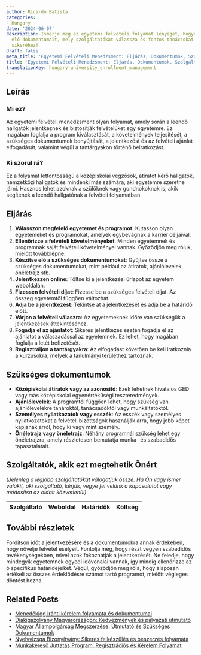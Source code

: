 ```yaml
---
author: Ricardo Batista
categories:
- Hungary
date: '2024-06-07'
description: Ismerje meg az egyetemi felvételi folyamat lényegét, hogyan készítse
  elő dokumentumait, mely szolgáltatókat válassza és fontos tanácsokat a felvétel
  sikeréhez!
draft: false
meta_title: 'Egyetemi Felvételi Menedzsment: Eljárás, Dokumentumok, Szolgáltatók'
title: 'Egyetemi Felvételi Menedzsment: Eljárás, Dokumentumok, Szolgáltatók'
translationKey: hungary-university_enrollment_management
---
```



## Leírás
### Mi ez?
Az egyetemi felvételi menedzsment olyan folyamat, amely során a leendő hallgatók jelentkeznek és biztosítják felvételüket egy egyetemre. Ez magában foglalja a program kiválasztását, a követelmények teljesítését, a szükséges dokumentumok benyújtását, a jelentkezést és az felvételi ajánlat elfogadását, valamint végül a tantárgyakon történő beiratkozást.

### Ki szorul rá?
Ez a folyamat létfontosságú a középiskolai végzősök, átiratot kérő hallgatók, nemzetközi hallgatók és mindenki más számára, aki egyetemre szeretne járni. Hasznos lehet azoknak a szülőknek vagy gondnokoknak is, akik segítenek a leendő hallgatónak a felvételi folyamatban.

## Eljárás
1. **Válasszon megfelelő egyetemet és programot**: Kutasson olyan egyetemeket és programokat, amelyek egybevágnak a karrier céljaival.
2. **Ellenőrizze a felvételi követelményeket**: Minden egyetemnek és programnak saját felvételi követelményei vannak. Győződjön meg róluk, mielőtt továbblépne.
3. **Készítse elő a szükséges dokumentumokat**: Gyűjtse össze a szükséges dokumentumokat, mint például az átiratok, ajánlólevelek, önéletrajz stb.
4. **Jelentkezzen online**: Töltse ki a jelentkezési űrlapot az egyetem weboldalán.
5. **Fizessen felvételi díjat**: Fizesse be a szükséges felvételi díjat. Az összeg egyetemtől függően változhat.
6. **Adja be a jelentkezést**: Tekintse át a jelentkezését és adja be a határidő előtt.
7. **Várjon a felvételi válaszra**: Az egyetemeknek időre van szükségük a jelentkezések áttekintéséhez.
8. **Fogadja el az ajánlatot**: Sikeres jelentkezés esetén fogadja el az ajánlatot a válaszadással az egyetemnek. Ez lehet, hogy magában foglalja a letét befizetését.
9. **Regisztráljon a tantárgyakra**: Az elfogadást követően be kell iratkoznia a kurzusokra, melyek a tanulmányi területhez tartoznak.

## Szükséges dokumentumok
- **Középiskolai átiratok vagy az azonosító**: Ezek lehetnek hivatalos GED vagy más középiskolai egyenértékűségi teszteredmények.
- **Ajánlólevelek**: A programtól függően lehet, hogy szükség van ajánlólevelekre tanároktól, tanácsadóktól vagy munkáltatóktól.
- **Személyes nyilatkozatok vagy esszék**: Az esszék vagy személyes nyilatkozatokat a felvételi bizottságok használják arra, hogy jobb képet kapjanak arról, hogy ki vagy mint személy.
- **Önéletrajz vagy önéletrajz**: Néhány programnál szükség lehet egy önéletrajzra, amely részletesen bemutatja munka- és szabadidős tapasztalatait.

## Szolgáltatók, akik ezt megtehetik Önért

_(Jelenleg a legjobb szolgáltatókat válogatjuk össze. Ha Ön vagy ismer valakit, aki szolgáltató, kérjük, vegye fel velünk a kapcsolatot vagy módosítsa az oldalt közvetlenül)_

| Szolgáltató     |     Weboldal    |     Határidők    |       Költség     |
| :-------------: | :-------------: |  :-------------: | :-------------: |

## További részletek
Fordítson időt a jelentkezésére és a dokumentumokra annak érdekében, hogy növelje felvétel esélyeit. Fontolja meg, hogy részt vegyen szabadidős tevékenységekben, mivel azok fokozhatják a jelentkezését. Ne feledje, hogy mindegyik egyetemnek egyedi idővonalai vannak, így mindig ellenőrizze az ő specifikus határidejeiket. Végül, győződjön meg róla, hogy alaposan értékeli az összes érdeklődésre számot tartó programot, mielőtt végleges döntést hozna.
## Related Posts

- [Menedékjog iránti kérelem folyamata és dokumentumai](https://tramitit.com/hu/guides/hungary/menekultstatusz_kerese/)
- [Diákigazolvány Magyarországon: Kedvezmények és pályázati útmutató](https://tramitit.com/hu/guides/hungary/diakigazolvany_igenylese/)
- [Magyar Állampolgárság Megszerzése: Útmutató és Szükséges Dokumentumok](https://tramitit.com/hu/guides/hungary/allampolgarsagi_kerelmek/)
- [Nyelvvizsga Bizonyítvány: Sikeres felkészülés és beszerzés folyamata](https://tramitit.com/hu/guides/hungary/nyelvvizsga_bizonyitvany_igenylese/)
- [Munkakereső Juttatás Program: Regisztrációs és Kérelem Folyamat](https://tramitit.com/hu/guides/hungary/allaskereso_tamogatas_igenylese/)